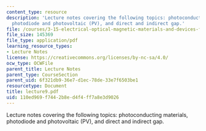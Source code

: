 ```yaml
---
content_type: resource
description: 'Lecture notes covering the following topics: photoconducting materials,
  photodiode and photovoltaic (PV), and direct and indirect gap.'
file: /courses/3-15-electrical-optical-magnetic-materials-and-devices-fall-2006/110ed969f7442b8ed4f4ff7a8e3d9026_lecture9.pdf
file_size: 145369
file_type: application/pdf
learning_resource_types:
- Lecture Notes
license: https://creativecommons.org/licenses/by-nc-sa/4.0/
ocw_type: OCWFile
parent_title: Lecture Notes
parent_type: CourseSection
parent_uid: 6f321db9-36e7-d1ec-78de-33e7f6503be1
resourcetype: Document
title: lecture9.pdf
uid: 110ed969-f744-2b8e-d4f4-ff7a8e3d9026
---
```

Lecture notes covering the following topics: photoconducting materials, photodiode and photovoltaic (PV), and direct and indirect gap.